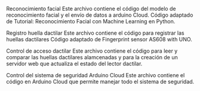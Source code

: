 Reconocimiento facial
Este archivo contiene el código del modelo de reconocimiento facial y el envío de datos a arduino Cloud.
Código adaptado de Tutorial: Reconocimiento Facial con Machine Learning en Python.

Registro huella dactilar
Este archivo contiene el código para registrar las huellas dactilares
Código adaptado de Fingerprint sensor AS608 with UNO.

Control de acceso dactilar
Este archivo contiene el código para leer y comparar las huellas dactilares alamcenadas y para la creación de un servidor web que actualiza el estado del lector dactilar.

Control del sistema de seguridad Arduino Cloud
Este archivo contiene el código en Arduino Cloud que permite manejar todo el sistema de seguridad.
